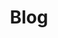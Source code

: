 ---
aliases: ["posts", "articles", "showcase", "docs", "post"]
title: "Blog"
description: This is the home of the link23 blog, where we write about link23 opportunities and events, general interest articles about genomic equity, and links to other resources that we think may be of interest to our readers, for example the [Genomic Equity Series](https://www.genomicsengland.co.uk/search?q=Genomic%20Equity%20Series&type=) and episodes of [The G Word](https://www.genomicsengland.co.uk/podcasts).
tags: ["index"]
type: blog
---